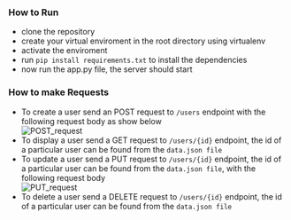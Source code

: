 ### How to Run

- clone the repository
- create your virtual enviroment in the root directory using virtualenv
- activate the enviroment
- run `pip install requirements.txt` to install the dependencies
- now run the app.py file, the server should start

### How to make Requests

- To create a user send an POST request to `/users` endpoint with the following request body as show below  
![POST_request]("POST_request.PNG")
- To display a user send a GET request to  `/users/{id}` endpoint, the id of a particular user can be found from the `data.json file`
- To update a user send a PUT request to `/users/{id}` endpoint, the id of a particular user can be found from the `data.json file`, with the following request body  
![PUT_request]("PUT_request.PNG")
- To delete a user send a DELETE request to `/users/{id}` endpoint, the id of a particular user can be found from the `data.json file`
